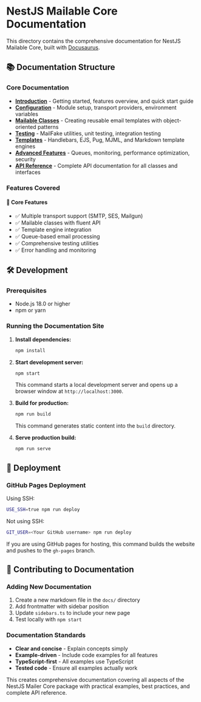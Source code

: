 # NestJS Mailable Core Documentation

This directory contains the comprehensive documentation for NestJS Mailable Core, built with [Docusaurus](https://docusaurus.io/).

## 📚 Documentation Structure

### Core Documentation
- **[Introduction](./docs/intro.md)** - Getting started, features overview, and quick start guide
- **[Configuration](./docs/configuration.md)** - Module setup, transport providers, environment variables
- **[Mailable Classes](./docs/mailables.md)** - Creating reusable email templates with object-oriented patterns
- **[Testing](./docs/testing.md)** - MailFake utilities, unit testing, integration testing
- **[Templates](./docs/templates.md)** - Handlebars, EJS, Pug, MJML, and Markdown template engines
- **[Advanced Features](./docs/advanced.md)** - Queues, monitoring, performance optimization, security
- **[API Reference](./docs/api-reference.md)** - Complete API documentation for all classes and interfaces

### Features Covered

#### 🚀 Core Features
- ✅ Multiple transport support (SMTP, SES, Mailgun)
- ✅ Mailable classes with fluent API
- ✅ Template engine integration
- ✅ Queue-based email processing
- ✅ Comprehensive testing utilities
- ✅ Error handling and monitoring

## 🛠️ Development

### Prerequisites
- Node.js 18.0 or higher
- npm or yarn

### Running the Documentation Site

1. **Install dependencies:**
   ```bash
   npm install
   ```

2. **Start development server:**
   ```bash
   npm start
   ```
   This command starts a local development server and opens up a browser window at `http://localhost:3000`.

3. **Build for production:**
   ```bash
   npm run build
   ```
   This command generates static content into the `build` directory.

4. **Serve production build:**
   ```bash
   npm run serve
   ```

## 🚢 Deployment

### GitHub Pages Deployment

Using SSH:
```bash
USE_SSH=true npm run deploy
```

Not using SSH:
```bash
GIT_USER=<Your GitHub username> npm run deploy
```

If you are using GitHub pages for hosting, this command builds the website and pushes to the `gh-pages` branch.

## 📝 Contributing to Documentation

### Adding New Documentation

1. Create a new markdown file in the `docs/` directory
2. Add frontmatter with sidebar position
3. Update `sidebars.ts` to include your new page
4. Test locally with `npm start`

### Documentation Standards

- **Clear and concise** - Explain concepts simply
- **Example-driven** - Include code examples for all features
- **TypeScript-first** - All examples use TypeScript
- **Tested code** - Ensure all examples actually work

This creates comprehensive documentation covering all aspects of the NestJS Mailer Core package with practical examples, best practices, and complete API reference.
